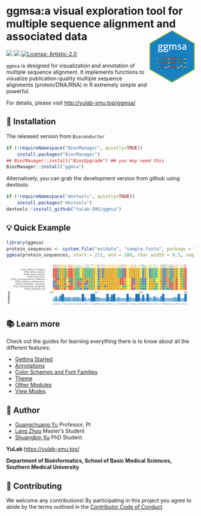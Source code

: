 <!-- README.md is generated from README.Rmd. Please edit that file -->

# ggmsa:a visual exploration tool for multiple sequence alignment and associated data <img src="man/figures/logo.png" height="140" align="right" />

[![](https://img.shields.io/badge/devel%20version-1.1.1-blue.svg)](https://github.com/YuLab-SMU/ggmsa)
[![](https://img.shields.io/badge/lifecycle-experimental-orange.svg)](https://lifecycle.r-lib.org/articles/stages.html#experimental)
[![License:
Artistic-2.0](https://img.shields.io/badge/license-Artistic--2.0-blue.svg)](https://cran.r-project.org/web/licenses/Artistic-2.0)
<!-- badges: start -->
<!-- [![CRAN_Release_Badge](https://www.r-pkg.org/badges/version-ago/ggmsa)](https://cran.r-project.org/package=ggmsa)-->
<!-- [![CRAN_Download_Badge](https://cranlogs.r-pkg.org/badges/grand-total/ggmsa?color=green)](https://cran.r-project.org/package=ggmsa)-->
<!-- badges: end -->

`ggmsa` is designed for visualization and annotation of multiple
sequence alignment. It implements functions to visualize
publication-quality multiple sequence alignments (protein/DNA/RNA) in R
extremely simple and powerful.

For details, please visit <http://yulab-smu.top/ggmsa/>

## :hammer: Installation

The released version from `Bioconductor`

``` r
if (!requireNamespace("BiocManager", quietly=TRUE))
    install.packages("BiocManager")
## BiocManager::install("BiocUpgrade") ## you may need this
BiocManager::install("ggmsa")
```

Alternatively, you can grab the development version from github using
devtools:

``` r
if (!requireNamespace("devtools", quietly=TRUE))
    install.packages("devtools")
devtools::install_github("YuLab-SMU/ggmsa")
```

## :bulb: Quick Example

``` r
library(ggmsa)
protein_sequences <- system.file("extdata", "sample.fasta", package = "ggmsa")
ggmsa(protein_sequences, start = 221, end = 280, char_width = 0.5, seq_name = TRUE) + geom_seqlogo() + geom_msaBar()
```

![](man/figures/REAMED-unnamed-chunk-6-1.png)<!-- -->

## :books: Learn more

Check out the guides for learning everything there is to know about all
the different features:

-   [Getting
    Started](https://yulab-smu.github.io/ggmsa/articles/ggmsa.html)
-   [Annotations](https://yulab-smu.github.io/ggmsa/articles/Annotations.html)
-   [Color Schemes and Font
    Families](https://yulab-smu.github.io/ggmsa/articles/Color_schemes_And_Font_Families.html)
-   [Theme](https://yulab-smu.github.io/ggmsa/articles/guides/MSA_theme.html)
-   [Other
    Modules](https://yulab-smu.github.io/ggmsa/articles/Other_Modules.html)
-   [View
    Modes](https://yulab-smu.github.io/ggmsa/articles/View_modes.html)

## :runner: Author

-   [Guangchuang Yu](https://guangchuangyu.github.io) Professor, PI
-   [Lang Zhou](https://github.com/nyzhoulang) Master’s Student
-   [Shuangbin Xu](https://github.com/xiangpin) PhD Student

**YuLab** <https://yulab-smu.top/>

**Department of Bioinformatics, School of Basic Medical Sciences,
Southern Medical University**

## :sparkling_heart: Contributing

We welcome any contributions! By participating in this project you agree
to abide by the terms outlined in the [Contributor Code of
Conduct](https://github.com/YuLab-SMU/ggmsa/blob/master/CONDUCT.md).
